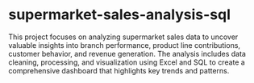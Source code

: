 # supermarket-sales-analysis-sql
This project focuses on analyzing supermarket sales data to uncover valuable insights into branch performance, product line contributions, customer behavior, and revenue generation. The analysis includes data cleaning, processing, and visualization using Excel and SQL to create a comprehensive dashboard that highlights key trends and patterns.
